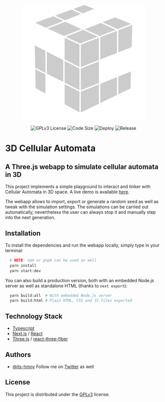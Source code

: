 <p align="center">
    <img alt="Logo" width="400" src=https://github.com/its-hmny/3D-Cellular-Automata/blob/main/public/logo.png?raw=true">
</p>

<p align="center">
    <img alt="GPLv3 License" src="https://img.shields.io/badge/License-GPL%20v3-yellow.svg">
    <img alt="Code Size" src="https://img.shields.io/github/languages/code-size/its-hmny/3D-Cellular-Automata?color=green&label=Code%20Size">
    <img alt="Deploy" src="https://github.com/its-hmny/3D-Cellular-Automata/actions/workflows/Deploy.yaml/badge.svg">
    <img alt="Release" src="https://img.shields.io/github/v/release/its-hmny/3D-Cellular-Automata?label=Version">
</p>

# 3D Cellular Automata

## A Three.js webapp to simulate cellular automata in 3D

This project implements a simple playground to interact and tinker with Cellular Automata in 3D space. A live demo is available [here](https://its-hmny.github.io/3D-Cellular-Automata).

The webapp allows to import, export or generate a random seed as well as tweak with the simulation settings. The simulations can be carried out automatically, nevertheless the user can always stop it and manually step into the next generation.

## Installation

To install the dependencies and run the webapp locally, simply type in your terminal:

```bash
  # NOTE: npm or pnpm can be used as well
  yarn install
  yarn start:dev
```

You can also build a production version, both with an embedded Node.js server as well as standalone HTML (thanks to `next export`):

```bash
  yarn build:all  # With embedded Node.js server
  yarn build:html # Plain HTML, CSS and JS files exported
```

## Technology Stack

- [Typescript](https://www.typescriptlang.org/)
- [Next.js](https://nextjs.org/) / [React](https://reactjs.org/)
- [Three.js](https://threejs.org/) / [react-three-fiber](https://docs.pmnd.rs/react-three-fiber)

## Authors

- [@its-hmny](https://www.github.com/its-hmny) Follow me on [Twitter](https://twitter.com/its_hmny) as well

## License

This project is distributed under the [GPLv3](https://choosealicense.com/licenses/gpl-3.0/) license.
